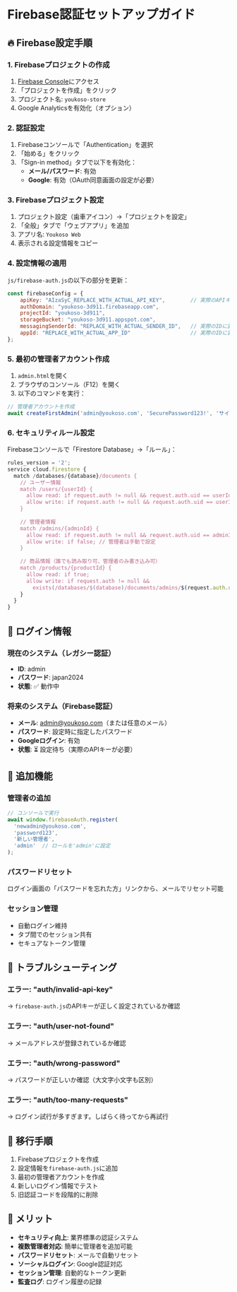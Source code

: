 # Firebase認証セットアップガイド

## 🔥 Firebase設定手順

### 1. Firebaseプロジェクトの作成

1. [Firebase Console](https://console.firebase.google.com/)にアクセス
2. 「プロジェクトを作成」をクリック
3. プロジェクト名: `youkoso-store`
4. Google Analyticsを有効化（オプション）

### 2. 認証設定

1. Firebaseコンソールで「Authentication」を選択
2. 「始める」をクリック
3. 「Sign-in method」タブで以下を有効化：
   - **メール/パスワード**: 有効
   - **Google**: 有効（OAuth同意画面の設定が必要）

### 3. Firebaseプロジェクト設定

1. プロジェクト設定（歯車アイコン）→「プロジェクトを設定」
2. 「全般」タブで「ウェブアプリ」を追加
3. アプリ名: `Youkoso Web`
4. 表示される設定情報をコピー

### 4. 設定情報の適用

`js/firebase-auth.js`の以下の部分を更新：

```javascript
const firebaseConfig = {
    apiKey: "AIzaSyC_REPLACE_WITH_ACTUAL_API_KEY",        // 実際のAPIキーに置換
    authDomain: "youkoso-3d911.firebaseapp.com",
    projectId: "youkoso-3d911",
    storageBucket: "youkoso-3d911.appspot.com",
    messagingSenderId: "REPLACE_WITH_ACTUAL_SENDER_ID",   // 実際のIDに置換
    appId: "REPLACE_WITH_ACTUAL_APP_ID"                   // 実際のIDに置換
};
```

### 5. 最初の管理者アカウント作成

1. `admin.html`を開く
2. ブラウザのコンソール（F12）を開く
3. 以下のコマンドを実行：

```javascript
// 管理者アカウントを作成
await createFirstAdmin('admin@youkoso.com', 'SecurePassword123!', 'サイト管理者');
```

### 6. セキュリティルール設定

Firebaseコンソールで「Firestore Database」→「ルール」：

```javascript
rules_version = '2';
service cloud.firestore {
  match /databases/{database}/documents {
    // ユーザー情報
    match /users/{userId} {
      allow read: if request.auth != null && request.auth.uid == userId;
      allow write: if request.auth != null && request.auth.uid == userId;
    }
    
    // 管理者情報
    match /admins/{adminId} {
      allow read: if request.auth != null && request.auth.uid == adminId;
      allow write: if false; // 管理者は手動で設定
    }
    
    // 商品情報（誰でも読み取り可、管理者のみ書き込み可）
    match /products/{productId} {
      allow read: if true;
      allow write: if request.auth != null && 
        exists(/databases/$(database)/documents/admins/$(request.auth.uid));
    }
  }
}
```

## 🔐 ログイン情報

### 現在のシステム（レガシー認証）
- **ID**: admin
- **パスワード**: japan2024
- **状態**: ✅ 動作中

### 将来のシステム（Firebase認証）
- **メール**: admin@youkoso.com（または任意のメール）
- **パスワード**: 設定時に指定したパスワード
- **Googleログイン**: 有効
- **状態**: ⏳ 設定待ち（実際のAPIキーが必要）

## 🚀 追加機能

### 管理者の追加
```javascript
// コンソールで実行
await window.firebaseAuth.register(
  'newadmin@youkoso.com',
  'password123',
  '新しい管理者',
  'admin'  // ロールを'admin'に設定
);
```

### パスワードリセット
ログイン画面の「パスワードを忘れた方」リンクから、メールでリセット可能

### セッション管理
- 自動ログイン維持
- タブ間でのセッション共有
- セキュアなトークン管理

## 📝 トラブルシューティング

### エラー: "auth/invalid-api-key"
→ `firebase-auth.js`のAPIキーが正しく設定されているか確認

### エラー: "auth/user-not-found"
→ メールアドレスが登録されているか確認

### エラー: "auth/wrong-password"
→ パスワードが正しいか確認（大文字小文字も区別）

### エラー: "auth/too-many-requests"
→ ログイン試行が多すぎます。しばらく待ってから再試行

## 🔄 移行手順

1. Firebaseプロジェクトを作成
2. 設定情報を`firebase-auth.js`に追加
3. 最初の管理者アカウントを作成
4. 新しいログイン情報でテスト
5. 旧認証コードを段階的に削除

## 🌟 メリット

- **セキュリティ向上**: 業界標準の認証システム
- **複数管理者対応**: 簡単に管理者を追加可能
- **パスワードリセット**: メールで自動リセット
- **ソーシャルログイン**: Google認証対応
- **セッション管理**: 自動的なトークン更新
- **監査ログ**: ログイン履歴の記録